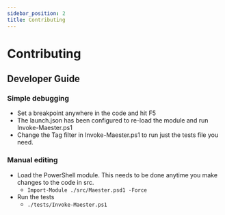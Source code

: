 ```yaml
---
sidebar_position: 2
title: Contributing
---
```


# Contributing

## Developer Guide

### Simple debugging

* Set a breakpoint anywhere in the code and hit F5
* The launch.json has been configured to re-load the module and run Invoke-Maester.ps1
* Change the Tag filter in Invoke-Maester.ps1 to run just the tests file you need.

### Manual editing

* Load the PowerShell module. This needs to be done anytime you make changes to the code in src.
  * `Import-Module ./src/Maester.psd1 -Force`
* Run the tests
  * `./tests/Invoke-Maester.ps1`
